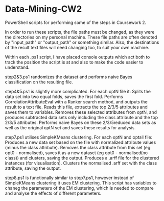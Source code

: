 # Data-Mining-CW2
PowerShell scripts for performing some of the steps in Coursework 2.

In order to run these scripts, the file paths must be changed, as they were the directories on my personal machine. These file paths are
often denoted by "input_path" or "output_path" or something similar. Also, the destinations of the result text files will need changing 
too, to suit your own machine.

Within each .ps1 script, I have placed console outputs which act both to track the position the script is at and also to make the code 
easier to understand.

step2&3.ps1 randomizes the dataset and performs naive Bayes classification on the resulting file.

step4&5.ps1 is slightly more complicated. For each optN file it:
      Splits the data set into two equal folds, saves the first fold.
      Performs CorrelationAttributeEval with a Ranker search method, and outputs the result to a text file.
      Reads this file, extracts the top 2/3/5 attributes and saves them to variables.
      Removes these selected attributes from optN, and produces subtracted data sets only including the class attribute and the top 2/3/5 
      attributes. 
      Performs naive Bayes on these 2/3/5reduced data sets as well as the original optN set and saves these results for analysis.
      
step7.ps1 utilises SimpleKMeans clustering. For each optN and optall file:
      Produces a new data set based on the file with normalized attribute values (minus the class attribute).
      Removes the class attribute from this set (eg opt0 - normalised), saves it as a new dataset (eg opt0 - normalised(no class))
      and clusters, saving the output.
      Produces a .arff file for the clustered instances (for visualisation).
      Clusters the normalised .arff set with the class attribute, saving the output.
      
step8.ps1 is functionally similar to step7.ps1, however instead of SimpleKMeans clustering it uses EM clustering. This script has 
variables to chaneg the parameters of the EM clustering, which is needed to compare and analyse the effects of different parameters.
